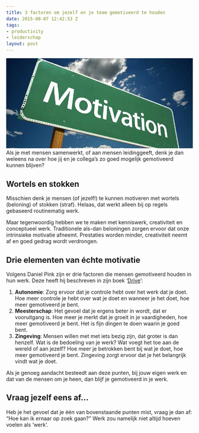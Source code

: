 ```yaml
---
title: 3 factoren om jezelf en je team gemotiveerd te houden
date: 2015-08-07 12:42:53 Z
tags:
- productivity
- leiderschap
layout: post
---
```


![Motivation](/content/images/2015/08/motivation.jpg)
Als je met mensen samenwerkt, of aan mensen leidinggeeft, denk je dan weleens na over hoe jij en je collega’s zo goed mogelijk gemotiveerd kunnen blijven?

## Wortels en stokken
Misschien denk je mensen (of jezelf!) te kunnen motiveren met wortels (beloning) of stokken (straf). Helaas, dat werkt alleen bij op regels gebaseerd routinematig werk.

Maar tegenwoordig hebben we te maken met kenniswerk, creativiteit en conceptueel werk. Traditionele als-dan beloningen zorgen ervoor dat onze intrinsieke motivatie afneemt. Prestaties worden minder, creativiteit neemt af en goed gedrag wordt verdrongen.

## Drie elementen van échte motivatie
Volgens Daniel Pink zijn er drie factoren die mensen gemotiveerd houden in hun werk. Deze heeft hij beschreven in zijn boek ‘[Drive](http://www.danpink.com/books/drive/)’:

1. **Autonomie**: Zorg ervoor dat je controle hebt over het werk dat je doet. Hoe meer controle je hebt over wat je doet en wanneer je het doet, hoe meer gemotiveerd je bent.
2. **Meesterschap**: Het gevoel dat je ergens beter in wordt, dat er vooruitgang is. Hoe meer je merkt dat je groeit in je vaardigheden, hoe meer gemotiveerd je bent. Het is fijn dingen te doen waarin je goed bent.
3. **Zingeving**: Mensen willen met met iets bezig zijn, dat groter is dan henzelf. Wat is de bedoeling van je werk? Wat voegt het toe aan de wereld of aan jezelf? Hoe meer je betrokken bent bij wat je doet, hoe meer gemotiveerd je bent. Zingeving zorgt ervoor dat je het belangrijk vindt wat je doet.

Als je genoeg aandacht besteedt aan deze punten, bij jouw eigen werk en dat van de mensen om je heen, dan blijf je gemotiveerd in je werk.

## Vraag jezelf eens af…
Heb je het gevoel dat je één van bovenstaande punten mist, vraag je dan af: “Hoe kan ik ernaar op zoek gaan?” Werk zou namelijk niet altijd hoeven voelen als ‘werk’.